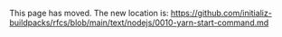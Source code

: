 This page has moved. The new location is:
https://github.com/initializ-buildpacks/rfcs/blob/main/text/nodejs/0010-yarn-start-command.md
